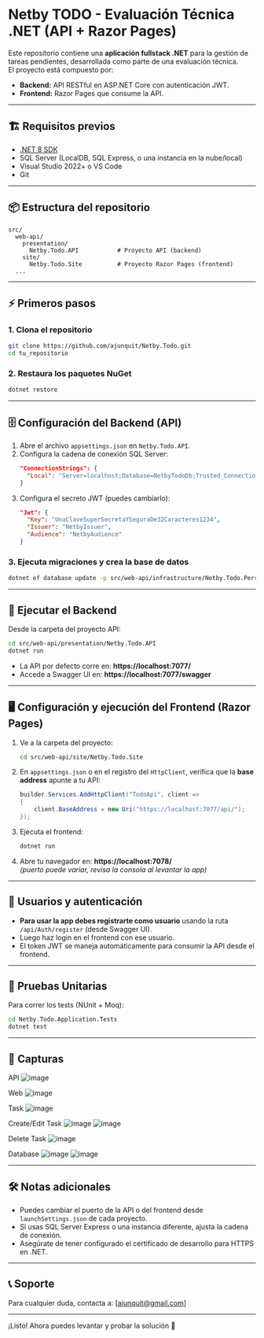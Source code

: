 
# Netby TODO - Evaluación Técnica .NET (API + Razor Pages)

Este repositorio contiene una **aplicación fullstack .NET** para la gestión de tareas pendientes, desarrollada como parte de una evaluación técnica.  
El proyecto está compuesto por:
- **Backend:** API RESTful en ASP.NET Core con autenticación JWT.
- **Frontend:** Razor Pages que consume la API.

---

## 🏗️ **Requisitos previos**

- [.NET 8 SDK](https://dotnet.microsoft.com/download/dotnet/8.0)
- SQL Server (LocalDB, SQL Express, o una instancia en la nube/local)
- Visual Studio 2022+ o VS Code
- Git

---

## 📦 **Estructura del repositorio**

```
src/
  web-api/
    presentation/
      Netby.Todo.API           # Proyecto API (backend)
    site/
      Netby.Todo.Site          # Proyecto Razor Pages (frontend)
  ...
```

---

## ⚡ **Primeros pasos**

### 1. Clona el repositorio

```bash
git clone https://github.com/ajunquit/Netby.Todo.git
cd tu_repositorio
```

### 2. Restaura los paquetes NuGet

```bash
dotnet restore
```

---

## 🗄️ **Configuración del Backend (API)**

1. Abre el archivo `appsettings.json` en `Netby.Todo.API`.
2. Configura la cadena de conexión SQL Server:
   ```json
   "ConnectionStrings": {
     "Local": "Server=localhost;Database=NetbyTodoDb;Trusted_Connection=True;TrustServerCertificate=True;"
   }
   ```
3. Configura el secreto JWT (puedes cambiarlo):
   ```json
   "Jwt": {
     "Key": "UnaClaveSuperSecretaYSeguraDe32Caracteres1234",
     "Issuer": "NetbyIssuer",
     "Audience": "NetbyAudience"
   }
   ```

### 3. Ejecuta migraciones y crea la base de datos

```bash
dotnet ef database update -p src/web-api/infrastructure/Netby.Todo.Persistence -s src/web-api/presentation/Netby.Todo.API
```

---

## 🚀 **Ejecutar el Backend**

Desde la carpeta del proyecto API:

```bash
cd src/web-api/presentation/Netby.Todo.API
dotnet run
```
- La API por defecto corre en: **https://localhost:7077/**
- Accede a Swagger UI en: **https://localhost:7077/swagger**

---

## 🖥️ **Configuración y ejecución del Frontend (Razor Pages)**

1. Ve a la carpeta del proyecto:
   ```bash
   cd src/web-api/site/Netby.Todo.Site
   ```

2. En `appsettings.json` o en el registro del `HttpClient`, verifica que la **base address** apunte a tu API:
   ```csharp
   builder.Services.AddHttpClient("TodoApi", client =>
   {
       client.BaseAddress = new Uri("https://localhost:7077/api/");
   });
   ```

3. Ejecuta el frontend:

   ```bash
   dotnet run
   ```

4. Abre tu navegador en: **https://localhost:7078/**  
   *(puerto puede variar, revisa la consola al levantar la app)*

---

## 🔐 **Usuarios y autenticación**

- **Para usar la app debes registrarte como usuario** usando la ruta `/api/Auth/register` (desde Swagger UI).
- Luego haz login en el frontend con ese usuario.
- El token JWT se maneja automáticamente para consumir la API desde el frontend.

---

## 🧪 **Pruebas Unitarias**

Para correr los tests (NUnit + Moq):

```bash
cd Netby.Todo.Application.Tests
dotnet test
```

---

## 📸 **Capturas**
API
![image](https://github.com/user-attachments/assets/df927f94-471c-4664-aa3c-014f26548f66)

Web
![image](https://github.com/user-attachments/assets/6a7de2c7-5f68-4869-bb3d-374b2b62f5fe)

Task
![image](https://github.com/user-attachments/assets/5986adeb-8e5c-4e81-b0a7-561157262d8e)

Create/Edit Task
![image](https://github.com/user-attachments/assets/cf1ea3b9-cfe4-410a-aaad-87e8b8df3bde)
![image](https://github.com/user-attachments/assets/a4ea9fab-6497-4d49-b71c-ffb35b737e73)


Delete Task
![image](https://github.com/user-attachments/assets/529edb5e-eede-4925-9e67-d51d84a87b87)

Database
![image](https://github.com/user-attachments/assets/7678a11e-3305-4309-a623-b89fad115e30)
![image](https://github.com/user-attachments/assets/25f73c4e-a300-4207-9fc2-b1a39813772f)


---

## 🛠️ **Notas adicionales**

- Puedes cambiar el puerto de la API o del frontend desde `launchSettings.json` de cada proyecto.
- Si usas SQL Server Express o una instancia diferente, ajusta la cadena de conexión.
- Asegúrate de tener configurado el certificado de desarrollo para HTTPS en .NET.

---

## 📞 **Soporte**

Para cualquier duda, contacta a: [ajunquit@gmail.com]

---

¡Listo! Ahora puedes levantar y probar la solución 🚀

